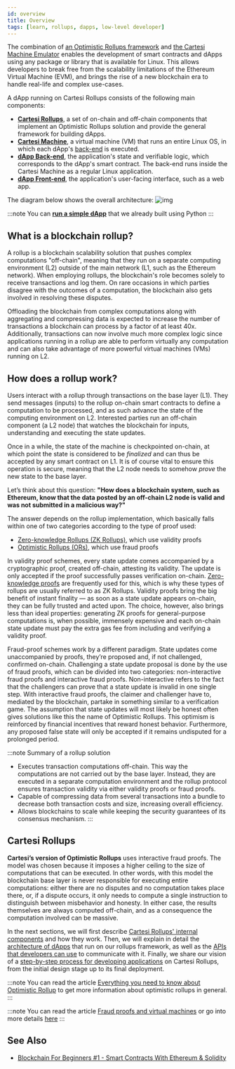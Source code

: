 ```yaml
---
id: overview
title: Overview
tags: [learn, rollups, dapps, low-level developer]
---
```


The combination of [an Optimistic Rollups framework](https://github.com/cartesi/rollups) and [the Cartesi Machine Emulator](https://github.com/cartesi/machine-emulator) enables the development of smart contracts and dApps using any package or library that is available for Linux. This allows developers to break free from the scalability limitations of the Ethereum Virtual Machine (EVM), and brings the rise of a new blockchain era to handle real-life and complex use-cases.

A dApp running on Cartesi Rollups consists of the following main components:

- [**Cartesi Rollups**](./components.md), a set of on-chain and off-chain components that implement an Optimistic Rollups solution and provide the general framework for building dApps.
- [**Cartesi Machine**](/machine/intro), a virtual machine (VM) that runs an entire Linux OS, in which each dApp's [back-end](./dapp-architecture.md#back-end) is executed.
- [**dApp Back-end**](./dapp-architecture.md#back-end), the application's state and verifiable logic, which corresponds to the dApp's smart contract. The back-end runs inside the Cartesi Machine as a regular Linux application.
- [**dApp Front-end**](./dapp-architecture.md#front-end), the application's user-facing interface, such as a web app.

The diagram below shows the overall architecture:
![img](./core-components.png)

:::note
You can [**run a simple dApp**](./build-dapps/run-dapp.md) that we already built using Python
:::

## What is a blockchain rollup?

A rollup is a blockchain scalability solution that pushes complex computations "off-chain", meaning that they run on a separate computing environment (L2) outside of the main network (L1, such as the Ethereum network). When employing rollups, the blockchain's role becomes solely to receive transactions and log them. On rare occasions in which parties disagree with the outcomes of a computation, the blockchain also gets involved in resolving these disputes.

Offloading the blockchain from complex computations along with aggregating and compressing data is expected to increase the number of transactions a blockchain can process by a factor of at least 40x. Additionally, transactions can now involve much more complex logic since applications running in a rollup are able to perform virtually any computation and can also take advantage of more powerful virtual machines (VMs) running on L2.

## How does a rollup work?

Users interact with a rollup through transactions on the base layer (L1). They send messages (inputs) to the rollup on-chain smart contracts to define a computation to be processed, and as such advance the state of the computing environment on L2. Interested parties run an off-chain component (a L2 node) that watches the blockchain for inputs, understanding and executing the state updates.

Once in a while, the state of the machine is checkpointed on-chain, at which point the state is considered to be _finalized_ and can thus be accepted by any smart contract on L1. It is of course vital to ensure this operation is secure, meaning that the L2 node needs to somehow _prove_ the new state to the base layer.

Let’s think about this question:
**"How does a blockchain system, such as Ethereum, know that the data posted by an off-chain L2 node is valid and was not submitted in a malicious way?"**

The answer depends on the rollup implementation, which basically falls within one of two categories according to the type of proof used:

- [Zero-knowledge Rollups (ZK Rollups)](https://ethereum.org/en/developers/docs/scaling/zk-rollups), which use validity proofs
- [Optimistic Rollups (ORs)](https://ethereum.org/en/developers/docs/scaling/optimistic-rollups/), which use fraud proofs

In validity proof schemes, every state update comes accompanied by a cryptographic proof, created off-chain, attesting its validity. The update is only accepted if the proof successfully passes verification on-chain. [Zero-knowledge proofs](https://en.wikipedia.org/wiki/Zero-knowledge_proof) are frequently used for this, which is why these types of rollups are usually referred to as ZK Rollups. Validity proofs bring the big benefit of instant finality — as soon as a state update appears on-chain, they can be fully trusted and acted upon. The choice, however, also brings less than ideal properties: generating ZK proofs for general-purpose computations is, when possible, immensely expensive and each on-chain state update must pay the extra gas fee from including and verifying a validity proof.

Fraud-proof schemes work by a different paradigm. State updates come unaccompanied by proofs, they’re proposed and, if not challenged, confirmed on-chain. Challenging a state update proposal is done by the use of fraud proofs, which can be divided into two categories: non-interactive fraud proofs and interactive fraud proofs.
Non-interactive refers to the fact that the challengers can prove that a state update is invalid in one single step. With interactive fraud proofs, the claimer and challenger have to, mediated by the blockchain, partake in something similar to a verification game. The assumption that state updates will most likely be honest often gives solutions like this the name of Optimistic Rollups. This optimism is reinforced by financial incentives that reward honest behavior. Furthermore, any proposed false state will only be accepted if it remains undisputed for a prolonged period.

:::note Summary of a rollup solution

- Executes transaction computations off-chain. This way the computations are not carried out by the base layer. Instead, they are executed in a separate computation environment and the rollup protocol ensures transaction validity via either validity proofs or fraud proofs.
- Capable of compressing data from several transactions into a bundle to decrease both transaction costs and size, increasing overall efficiency.
- Allows blockchains to scale while keeping the security guarantees of its consensus mechanism.
  :::

## Cartesi Rollups

**Cartesi’s version of Optimistic Rollups** uses interactive fraud proofs. The model was chosen because it imposes a higher ceiling to the size of computations that can be executed. In other words, with this model the blockchain base layer is never responsible for executing entire computations: either there are no disputes and no computation takes place there, or, if a dispute occurs, it only needs to compute a single instruction to distinguish between misbehavior and honesty. In either case, the results themselves are always computed off-chain, and as a consequence the computation involved can be massive.

In the next sections, we will first describe [Cartesi Rollups' internal components](./components.md) and how they work. Then, we will explain in detail the [architecture of dApps](./dapp-architecture.md) that run on our rollups framework, as well as the [APIs that developers can use](./http-api.md) to communicate with it. Finally, we share our vision of a [step-by-step process for developing applications](./dapp-life-cycle.md) on Cartesi Rollups, from the initial design stage up to its final deployment.

:::note
You can read the article [Everything you need to know about Optimistic Rollup](https://research.paradigm.xyz/rollups) to get more information about optimistic rollups in general.
:::

:::note
You can read the article [Fraud proofs and virtual machines](https://medium.com/@cpbuckland88/fraud-proofs-and-virtual-machines-2826a3412099) or go into more details [here](https://tlu.tarilabs.com/cryptography/fraud-proofs#what-are-fraud-proofs)
:::

## See Also

- [Blockchain For Beginners #1 - Smart Contracts With Ethereum & Solidity](https://youtu.be/8kEBwJt2YLM)
